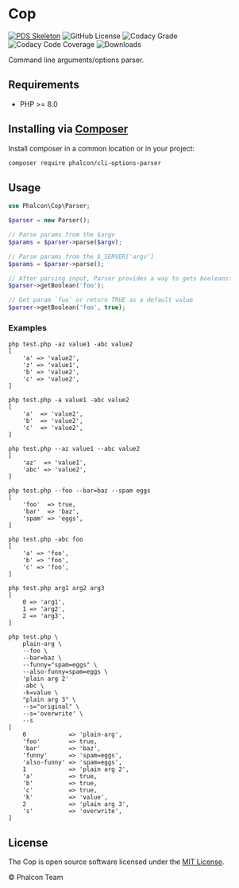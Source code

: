 # Cop

[![PDS Skeleton](https://img.shields.io/badge/pds-skeleton-blue.svg?style=flat-square)](https://github.com/php-pds/skeleton)
![GitHub License](https://img.shields.io/github/license/phalcon/cli-options-parser)
![Codacy Grade](https://img.shields.io/codacy/grade/4064c9bc35634505852e41aedaa9386c)
![Codacy Code Coverage](https://img.shields.io/codacy/coverage/4064c9bc35634505852e41aedaa9386c)
![Downloads](https://img.shields.io/packagist/dm/phalcon/cli-options-parser)

Command line arguments/options parser.

## Requirements

*   PHP >= 8.0

## Installing via [Composer](https://getcomposer.org)

Install composer in a common location or in your project:

```bash
composer require phalcon/cli-options-parser
```

## Usage

```php
use Phalcon\Cop\Parser;

$parser = new Parser();

// Parse params from the $argv
$params = $parser->parse($argv);

// Parse params from the $_SERVER['argv']
$params = $parser->parse();

// After parsing input, Parser provides a way to gets booleans:
$parser->getBoolean('foo');

// Get param `foo` or return TRUE as a default value
$parser->getBoolean('foo', true);
```

### Examples

```
php test.php -az value1 -abc value2
[
    'a' => 'value2',
    'z' => 'value1',
    'b' => 'value2',
    'c' => 'value2',
]

php test.php -a value1 -abc value2
[
    'a'  => 'value2',
    'b'  => 'value2',
    'c'  => 'value2',
]

php test.php --az value1 --abc value2
[
    'az'  => 'value1',
    'abc' => 'value2',
]

php test.php --foo --bar=baz --spam eggs
[
    'foo'  => true,
    'bar'  => 'baz',
    'spam' => 'eggs',
]

php test.php -abc foo
[
    'a' => 'foo',
    'b' => 'foo',
    'c' => 'foo',
]

php test.php arg1 arg2 arg3
[
    0 => 'arg1',
    1 => 'arg2',
    2 => 'arg3',
]

php test.php \
    plain-arg \
    --foo \
    --bar=baz \
    --funny="spam=eggs" \
    --also-funny=spam=eggs \
    'plain arg 2'
    -abc \
    -k=value \
    "plain arg 3" \
    --s="original" \
    --s='overwrite' \
    --s
[
    0            => 'plain-arg',
    'foo'        => true,
    'bar'        => 'baz',
    'funny'      => 'spam=eggs',
    'also-funny' => 'spam=eggs',
    1            => 'plain arg 2',
    'a'          => true,
    'b'          => true,
    'c'          => true,
    'k'          => 'value',
    2            => 'plain arg 3',
    's'          => 'overwrite',
]
```

## License

The Cop is open source software licensed under the [MIT License](https://github.com/phalcon/cli-options-parser/blob/master/LICENSE).

© Phalcon Team
